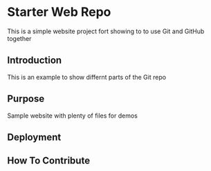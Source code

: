 # Starter Web Repo

This is a simple website project fort showing to to use Git and GitHub together

## Introduction

This is an example to show differnt parts of the Git repo

## Purpose

Sample website with plenty of files for demos

## Deployment

## How To Contribute